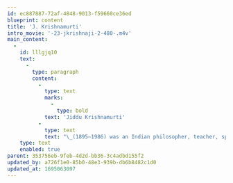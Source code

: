 ```yaml
---
id: ec887887-72af-4848-9013-f59660ce36ed
blueprint: content
title: 'J. Krishnamurti'
intro_movie: '-23-jkrishnaji-2-480-.m4v'
main_content:
  -
    id: lllgjq10
    text:
      -
        type: paragraph
        content:
          -
            type: text
            marks:
              -
                type: bold
            text: 'Jiddu Krishnamurti'
          -
            type: text
            text: "\_(1895—1986) was an Indian philosopher, teacher, speaker, and writer. At a young age a leader of the Theosophical Society identified him as a savior to humanity and therefore he was raised to become a World Teacher. Krishnamurti rejected this title and dissociated himself from this relationship with the Theosophical Society. Instead, he began to walk his own path without having any attachment to groups or individuals. Traveling that path, he became a world teacher after all.\_\_"
    type: text
    enabled: true
parent: 353756eb-9feb-4d2d-bb36-3c4adbd155f2
updated_by: a726f1e0-85b0-48e3-939b-db6b8482c1d0
updated_at: 1695063097
---
```


